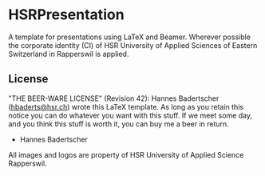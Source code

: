 HSRPresentation
=========

A template for presentations using LaTeX and Beamer. Wherever possible the 
corporate identity (CI) of HSR University of Applied Sciences of Eastern Switzerland
in Rapperswil is applied.


License
-------
"THE BEER-WARE LICENSE" (Revision 42):
Hannes Badertscher (hbaderts@hsr.ch) wrote this LaTeX template. As long as you retain 
this notice you can do whatever you want with this stuff. If we meet some day, 
and you think this stuff is worth it, you can buy me a beer in return. 
- Hannes Badertscher

All images and logos are property of HSR University of Applied Science Rapperswil. 
